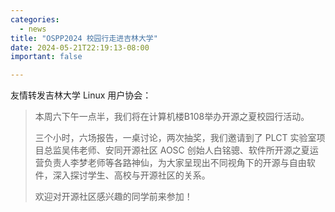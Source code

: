 ```yaml
---
categories:
  - news
title: "OSPP2024 校园行走进吉林大学"
date: 2024-05-21T22:19:13-08:00
important: false

---
```


友情转发吉林大学 Linux 用户协会：

>本周六下午一点半，我们将在计算机楼B108举办开源之夏校园行活动。
>
>三个小时，六场报告，一桌讨论，两次抽奖，我们邀请到了 PLCT 实验室项目总监吴伟老师、安同开源社区 AOSC 创始人白铭骢、软件所开源之夏运营负责人李梦老师等各路神仙，为大家呈现出不同视角下的开源与自由软件，深入探讨学生、高校与开源社区的关系。
>
>欢迎对开源社区感兴趣的同学前来参加！
